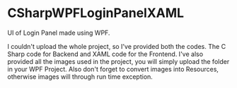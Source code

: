 # CSharpWPFLoginPanelXAML
UI of Login Panel made using WPF.

I couldn't upload the whole project, so I've provided both the codes. The C Sharp code for Backend and XAML code for the Frontend.
I've also provided all the images used in the project, you will simply upload the folder in your WPF Project. 
Also don't forget to convert images into Resources, otherwise images will through run time exception.
